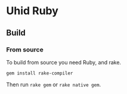 # Uhid Ruby

## Build

### From source

To build from source you need Ruby, and rake.

```bash
gem install rake-compiler
```

Then run `rake gem` or `rake native gem`.
